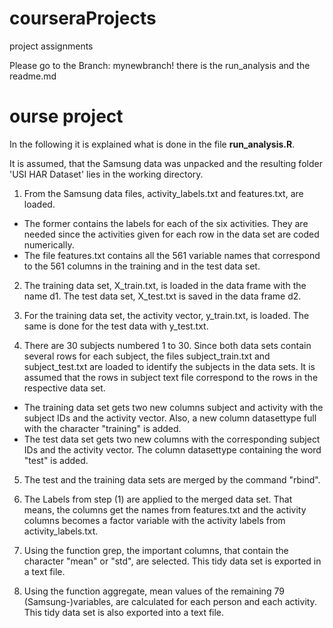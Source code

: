 courseraProjects
================

project assignments

Please go to the Branch: mynewbranch! there is the run_analysis and the readme.md


ourse project 
================

In the following it is explained what is done in the file **run_analysis.R**.

It is assumed, that the Samsung data was unpacked and the resulting folder 'USI HAR Dataset' lies in the working directory.

1. From the Samsung data files, activity_labels.txt and features.txt, are loaded. 
* The former contains the labels for each of the six activities. 
They are needed since the activities given for each row in the data set are coded numerically. 
* The file features.txt contains all the 561 variable names that correspond to the 561 columns 
     in the training and in the test data set.

2. The training data set, X_train.txt, is loaded in the data frame with the name d1. The test data set, X_test.txt is saved in the data frame d2.

3. For the training data set, the activity vector, y_train.txt, is loaded. The same is done for the test data with y_test.txt.

4. There are 30 subjects numbered 1 to 30. Since both data sets contain several rows for each subject, the files subject_train.txt and subject_test.txt are loaded to identify the subjects in the data sets. It is assumed that the rows in subject text file correspond to the rows in the respective data set. 
* The training data set gets two new columns subject and activity with the subject IDs and the activity vector. Also, a new column datasettype full with the character "training" is added.
* The test data set gets two new columns with the corresponding subject IDs and the activity vector. The column datasettype containing the word "test" is added.

5. The test and the training data sets are merged by the command "rbind".

6. The Labels from step (1) are applied to the merged data set. That means, the columns get the names from features.txt and the activity columns becomes a factor variable with the activity labels from activity_labels.txt.

7. Using the function grep, the important columns, that contain the character "mean" or "std", are selected. This tidy data set is exported in a text file.

8. Using the function aggregate, mean values of the remaining 79 (Samsung-)variables, are calculated for each person and each activity. This tidy data set is also exported into a text file.
